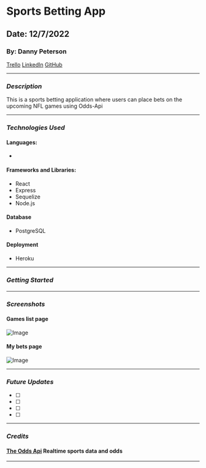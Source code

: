 # Sports Betting App

## Date: 12/7/2022

### By: Danny Peterson

[Trello](https://trello.com/invite/b/Vyk1Bunf/ATTIb86aa6850a62283a08b0d4a4ccc3ca666EB350FF/sports-betting-app) [LinkedIn](https://www.linkedin.com/in/danny-peterson-/) [GitHub](https://github.com/dannypeterson/)

---

### **_Description_**

This is a sports betting application where users can place bets on the upcoming NFL games using Odds-Api

---

### **_Technologies Used_**

#### Languages:

-

#### Frameworks and Libraries:

- React
- Express
- Sequelize
- Node.js

#### Database

- PostgreSQL

#### Deployment

- Heroku

---

### **_Getting Started_**

####

---

### **_Screenshots_**

#### Games list page

![Image](https://i.imgur.com/yInKo9l.jpg)

#### My bets page

![Image]()

---

### **_Future Updates_**

- [ ]
- [ ]
- [ ]
- [ ]

---

### **_Credits_**

#### [The Odds Api](https://the-odds-api.com/) Realtime sports data and odds

---
